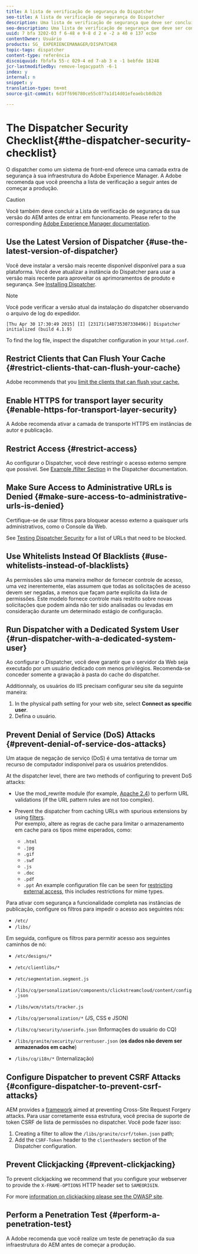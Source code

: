 ```yaml
---
title: A lista de verificação de segurança do Dispatcher
seo-title: A lista de verificação de segurança do Dispatcher
description: Uma lista de verificação de segurança que deve ser concluída antes de começar a produção.
seo-description: Uma lista de verificação de segurança que deve ser concluída antes de começar a produção.
uuid: 7 bfa 3202-03 f 6-48 e 9-8 d 2 e -2 a 40 e 137 ecbe
contentOwner: Usuário
products: SG_ EXPERIENCEMANAGER/DISPATCHER
topic-tags: dispatcher
content-type: referência
discoiquuid: fbfafa 55-c 029-4 ed 7-ab 3 e -1 bebfde 18248
jcr-lastmodifiedby: remove-legacypath -6-1
index: y
internal: n
snippet: y
translation-type: tm+mt
source-git-commit: 6d3ff696780ce55c077a1d14d01efeaebcb8db28

---
```



# The Dispatcher Security Checklist{#the-dispatcher-security-checklist}

<!-- 

Comment Type: remark
Last Modified By: unknown unknown (ims-author-00AF43764F54BE740A490D44@AdobeID)
Last Modified Date: 2015-06-05T05:14:35.365-0400

<p>Food for thought listed on <a href="https://jira.corp.adobe.com/browse/DOC-5649">DOC-5649</a>. To be considered while proof-reading.</p> 
<p> </p>

 -->

O dispatcher como um sistema de front-end oferece uma camada extra de segurança à sua infraestrutura do Adobe Experience Manager. A Adobe recomenda que você preencha a lista de verificação a seguir antes de começar a produção.

>[!CAUTION]
>
>Você também deve concluir a Lista de verificação de segurança da sua versão do AEM antes de entrar em funcionamento. Please refer to the corresponding [Adobe Experience Manager documentation](https://helpx.adobe.com/experience-manager/6-3/sites/administering/using/security-checklist.html).

## Use the Latest Version of Dispatcher {#use-the-latest-version-of-dispatcher}

Você deve instalar a versão mais recente disponível disponível para a sua plataforma. Você deve atualizar a instância do Dispatcher para usar a versão mais recente para aproveitar os aprimoramentos de produto e segurança. See [Installing Dispatcher](dispatcher-install.md).

>[!NOTE]
>
>Você pode verificar a versão atual da instalação do dispatcher observando o arquivo de log do expedidor.
>
>`[Thu Apr 30 17:30:49 2015] [I] [23171(140735307338496)] Dispatcher initialized (build 4.1.9)`
>
>To find the log file, inspect the dispatcher configuration in your `httpd.conf`.

## Restrict Clients that Can Flush Your Cache {#restrict-clients-that-can-flush-your-cache}

Adobe recommends that you [limit the clients that can flush your cache.](dispatcher-configuration.md#limiting-the-clients-that-can-flush-the-cache)

## Enable HTTPS for transport layer security {#enable-https-for-transport-layer-security}

A Adobe recomenda ativar a camada de transporte HTTPS em instâncias de autor e publicação.

<!-- 

Comment Type: remark
Last Modified By: unknown unknown (ims-author-00AF43764F54BE740A490D44@AdobeID)
Last Modified Date: 2015-06-26T04:41:28.841-0400

<p>Recommended to have SSL termination, front end SSL.</p> 
<p>Question is do we want to have SSL communication between dispatcher and AEM instances (publish and/or author).</p> 
<p>We might want to have two items:</p> 
<ul> 
 <li>MUST HTTPS clients -&gt; dispatcher / load balancer</li> 
 <li>NICE load balancer -&gt; dispatcher<br /> </li> 
 <li>NICE dispatcher -&gt; instances if sensitive information such as credit cards / or infrastructure requirements such as DMZ</li> 
</ul>

 -->

## Restrict Access {#restrict-access}

Ao configurar o Dispatcher, você deve restringir o acesso externo sempre que possível. See [Example /filter Section](dispatcher-configuration.md#main-pars_184_1_title) in the Dispatcher documentation.

## Make Sure Access to Administrative URLs is Denied {#make-sure-access-to-administrative-urls-is-denied}

Certifique-se de usar filtros para bloquear acesso externo a quaisquer urls administrativos, como o Console da Web.

See [Testing Dispatcher Security](dispatcher-configuration.md#testing-dispatcher-security) for a list of URLs that need to be blocked.

## Use Whitelists Instead Of Blacklists {#use-whitelists-instead-of-blacklists}

As permissões são uma maneira melhor de fornecer controle de acesso, uma vez inerentemente, elas assumem que todas as solicitações de acesso devem ser negadas, a menos que façam parte explícita da lista de permissões. Este modelo fornece controle mais restrito sobre novas solicitações que podem ainda não ter sido analisadas ou levadas em consideração durante um determinado estágio de configuração.

## Run Dispatcher with a Dedicated System User {#run-dispatcher-with-a-dedicated-system-user}

Ao configurar o Dispatcher, você deve garantir que o servidor da Web seja executado por um usuário dedicado com menos privilégios. Recomenda-se conceder somente a gravação à pasta do cache do dispatcher.

Additionnaly, os usuários do IIS precisam configurar seu site da seguinte maneira:

1. In the physical path setting for your web site, select **Connect as specific user**.
1. Defina o usuário.

## Prevent Denial of Service (DoS) Attacks {#prevent-denial-of-service-dos-attacks}

Um ataque de negação de serviço (DoS) é uma tentativa de tornar um recurso de computador indisponível para os usuários pretendidos.

At the dispatcher level, there are two methods of configuring to prevent DoS attacks: [](https://docs.adobe.com/content/docs/en/dispatcher.html#/filter (Filters))

* Use the mod_rewrite module (for example, [Apache 2.4](https://httpd.apache.org/docs/2.4/mod/mod_rewrite.html)) to perform URL validations (if the URL pattern rules are not too complex).

* Prevent the dispatcher from caching URLs with spurious extensions by using [filters](dispatcher-configuration.md#configuring-access-to-conten-tfilter).\
   Por exemplo, altere as regras de cache para limitar o armazenamento em cache para os tipos mime esperados, como:

   * `.html`
   * `.jpg`
   * `.gif`
   * `.swf`
   * `.js`
   * `.doc`
   * `.pdf`
   * `.ppt`
   An example configuration file can be seen for [restricting external access](#restrict-access), this includes restrictions for mime types.

Para ativar com segurança a funcionalidade completa nas instâncias de publicação, configure os filtros para impedir o acesso aos seguintes nós:

* `/etc/`
* `/libs/`

Em seguida, configure os filtros para permitir acesso aos seguintes caminhos de nó:

* `/etc/designs/*`
* `/etc/clientlibs/*`
* `/etc/segmentation.segment.js`
* `/libs/cq/personalization/components/clickstreamcloud/content/config.json`
* `/libs/wcm/stats/tracker.js`
* `/libs/cq/personalization/*` (JS, CSS e JSON)
* `/libs/cq/security/userinfo.json` (Informações do usuário do CQ)
* `/libs/granite/security/currentuser.json` (**os dados não devem ser armazenados em cache**)

* `/libs/cq/i18n/*` (Internalização)

<!-- 

Comment Type: remark
Last Modified By: unknown unknown (ims-author-00AF43764F54BE740A490D44@AdobeID)
Last Modified Date: 2015-06-26T04:38:17.016-0400

<p>We need to highlight whether a path applies to all versions or specific ones.<br /> </p>

 -->

## Configure Dispatcher to prevent CSRF Attacks {#configure-dispatcher-to-prevent-csrf-attacks}

AEM provides a [framework](https://helpx.adobe.com/experience-manager/6-3/sites/administering/using/security-checklist.html#verification-steps) aimed at preventing Cross-Site Request Forgery attacks. Para usar corretamente essa estrutura, você precisa de suporte de token CSRF de lista de permissões no dispatcher. Você pode fazer isso:

1. Creating a filter to allow the `/libs/granite/csrf/token.json` path;
1. Add the `CSRF-Token` header to the `clientheaders` section of the Dispatcher configuration.

## Prevent Clickjacking {#prevent-clickjacking}

To prevent clickjacking we recommend that you configure your webserver to provide the `X-FRAME-OPTIONS` HTTP header set to `SAMEORIGIN`.

For more [information on clickjacking please see the OWASP site](https://www.owasp.org/index.php/Clickjacking).

## Perform a Penetration Test {#perform-a-penetration-test}

A Adobe recomenda que você realize um teste de penetração da sua infraestrutura do AEM antes de começar a produção.

